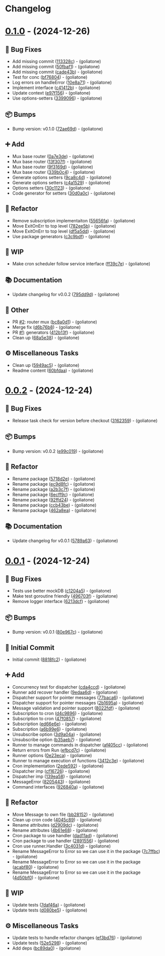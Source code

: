 # Changelog

# [0.1.0](https://github.com/goliatone/go-commands/compare/v0.0.2...v0.1.0) - (2024-12-26)

## <!-- 1 -->🐛 Bug Fixes

- Add missing commit ([113328c](https://github.com/goliatone/go-commands/commit/113328cbe3cbbc4b44065684ce78657d5d875ac9))  - (goliatone)
- Add missing commit ([50fbaf1](https://github.com/goliatone/go-commands/commit/50fbaf1be01a4d3db1cd26b40eba5c55cc1554f1))  - (goliatone)
- Add missing commit ([cade43b](https://github.com/goliatone/go-commands/commit/cade43b4046d87896fb3ca42a6a06c97903eff42))  - (goliatone)
- Test for conc ([bf76804](https://github.com/goliatone/go-commands/commit/bf7680482d016e937db4966bef8341e2f4abb427))  - (goliatone)
- Log errors on handleError ([10e8a71](https://github.com/goliatone/go-commands/commit/10e8a716c8943a513c4f3cb68471953a2b1d3872))  - (goliatone)
- Implement interface ([c41412b](https://github.com/goliatone/go-commands/commit/c41412b6b4fa30fd1758f944a7e50df1d2938cfb))  - (goliatone)
- Update context ([e97f156](https://github.com/goliatone/go-commands/commit/e97f1564c99b8b339d4f1540a378b1d751ac163f))  - (goliatone)
- Use options-setters ([3399096](https://github.com/goliatone/go-commands/commit/3399096854b422eed1141be00560a57f90070171))  - (goliatone)

## <!-- 13 -->📦 Bumps

- Bump version: v0.1.0 ([72ae69d](https://github.com/goliatone/go-commands/commit/72ae69da444a074c0b9ce149ded6246d0509650c))  - (goliatone)

## <!-- 16 -->➕ Add

- Mux base router ([0a7e3de](https://github.com/goliatone/go-commands/commit/0a7e3de51547eb7f077d823fa1da09d301309708))  - (goliatone)
- Mux base router ([13f307f](https://github.com/goliatone/go-commands/commit/13f307fac491635ba06b4a06ea9bab384b1c25dc))  - (goliatone)
- Mux base router ([9f3169d](https://github.com/goliatone/go-commands/commit/9f3169d3ae3adab096e4b999140c3dc22309e491))  - (goliatone)
- Mux base router ([339b0c4](https://github.com/goliatone/go-commands/commit/339b0c48af7aa01d67565dff03a268e7c52f8b89))  - (goliatone)
- Generate options setters ([9ca8c4d](https://github.com/goliatone/go-commands/commit/9ca8c4d0bb81b0245258677ed3755b0a3dda106f))  - (goliatone)
- Generate options setters ([c4a1529](https://github.com/goliatone/go-commands/commit/c4a1529081400de43904ebdf7546ee26c5816753))  - (goliatone)
- Options setters ([30c1123](https://github.com/goliatone/go-commands/commit/30c11230d4fc00505197a0711a2fd54f6bdf40cf))  - (goliatone)
- Code generator for setters ([30d0a0c](https://github.com/goliatone/go-commands/commit/30d0a0cb1a586ec5c346c58e7d0b556fcc042afc))  - (goliatone)

## <!-- 2 -->🚜 Refactor

- Remove subscription implementaiton ([55656fa](https://github.com/goliatone/go-commands/commit/55656fa9893f6b006528b5f9ffc0493231bc629d))  - (goliatone)
- Move ExitOnErr to top level ([782ee5b](https://github.com/goliatone/go-commands/commit/782ee5b9548dfc0a9e587e08006ca6bad5de5234))  - (goliatone)
- Move ExitOnErr to top level ([df5a5dd](https://github.com/goliatone/go-commands/commit/df5a5ddfb63381743d3b15be2ff6208df7e9f591))  - (goliatone)
- Use package generators ([c3c9bdf](https://github.com/goliatone/go-commands/commit/c3c9bdf574481324f7cc27caba6bf21f8b767d7e))  - (goliatone)

## <!-- 22 -->🚧 WIP

- Make cron scheduler follow service interface ([ff39c7e](https://github.com/goliatone/go-commands/commit/ff39c7e9d2d98b9b0dbbf9154d14593710180417))  - (goliatone)

## <!-- 3 -->📚 Documentation

- Update changelog for v0.0.2 ([795dd9d](https://github.com/goliatone/go-commands/commit/795dd9db59d4106f71da6dba583fbd292b92b323))  - (goliatone)

## <!-- 30 -->📝 Other

- PR [#2](https://github.com/goliatone/go-commands/pull/2): router mux ([bc8a0d1](https://github.com/goliatone/go-commands/commit/bc8a0d117e686f335c26c377d0bdda9f7539329c))  - (goliatone)
- Merge fix ([d6b76b8](https://github.com/goliatone/go-commands/commit/d6b76b8ad510a39031f94f964f8980c5adc17d86))  - (goliatone)
- PR [#1](https://github.com/goliatone/go-commands/pull/1): generators ([412b13f](https://github.com/goliatone/go-commands/commit/412b13f5eabba6270bc5a5c8439453acd7c6ab55))  - (goliatone)
- Clean up ([68a5e38](https://github.com/goliatone/go-commands/commit/68a5e38b9dc852bd10dbc1d9dd3cc928ed4ee4a6))  - (goliatone)

## <!-- 7 -->⚙️ Miscellaneous Tasks

- Clean up ([5949ac5](https://github.com/goliatone/go-commands/commit/5949ac5c67a46108295080784532f61f9a4714be))  - (goliatone)
- Readme content ([60bfdaa](https://github.com/goliatone/go-commands/commit/60bfdaaa48b0dff0b676d4b61cc8ea711785d88b))  - (goliatone)

# [0.0.2](https://github.com/goliatone/go-commands/compare/v0.0.1...v0.0.2) - (2024-12-24)

## <!-- 1 -->🐛 Bug Fixes

- Release task check for version before checkout ([3162359](https://github.com/goliatone/go-commands/commit/3162359b4534d96e48997515e58084e3fa1390ee))  - (goliatone)

## <!-- 13 -->📦 Bumps

- Bump version: v0.0.2 ([e99c019](https://github.com/goliatone/go-commands/commit/e99c019c54d98cca8a6b3bc7b0db57003ecc7b58))  - (goliatone)

## <!-- 2 -->🚜 Refactor

- Rename package ([5718d2e](https://github.com/goliatone/go-commands/commit/5718d2e6c9976d5168e9dc5f7d6785d3970db6db))  - (goliatone)
- Rename package ([ec9d8fc](https://github.com/goliatone/go-commands/commit/ec9d8fce964217e9fef01d6856c656e909208cdb))  - (goliatone)
- Rename package ([a2b3c7f](https://github.com/goliatone/go-commands/commit/a2b3c7fa3ccb7756d0af4ed2ed3b20095e168c1a))  - (goliatone)
- Rename package ([6ecff9c](https://github.com/goliatone/go-commands/commit/6ecff9c39e03dd98834ccd6c83a53684ac064d42))  - (goliatone)
- Rename package ([92ffd24](https://github.com/goliatone/go-commands/commit/92ffd24aaf924fd563cf646b28cfd1b4e83af12c))  - (goliatone)
- Rename package ([ccb43be](https://github.com/goliatone/go-commands/commit/ccb43bed65b5709258b0a0d0c3d933d3c7b80ee8))  - (goliatone)
- Rename package ([462a8ea](https://github.com/goliatone/go-commands/commit/462a8ea3deec397e5dc565ba6da935f9a2bcd393))  - (goliatone)

## <!-- 3 -->📚 Documentation

- Update changelog for v0.0.1 ([5789a63](https://github.com/goliatone/go-commands/commit/5789a63840bb5e37dabc0eba698591c79119182a))  - (goliatone)

# [0.0.1](https://github.com/goliatone/go-commands/tree/v0.0.1) - (2024-12-24)

## <!-- 1 -->🐛 Bug Fixes

- Tests use better mockDB ([c1204a5](https://github.com/goliatone/go-commands/commit/c1204a5737d7c8b01f03bea55fa1b04fea23547b))  - (goliatone)
- Make test goroutine friendly ([496703f](https://github.com/goliatone/go-commands/commit/496703fd86ba8ff344f7a883ff8d6289d434d3b5))  - (goliatone)
- Remove logger interface ([6213dcf](https://github.com/goliatone/go-commands/commit/6213dcf0b5fe2958c596700e4a36ed58b65e2873))  - (goliatone)

## <!-- 13 -->📦 Bumps

- Bump version: v0.0.1 ([80e967c](https://github.com/goliatone/go-commands/commit/80e967cc960c32ce58977897d742ffaddb57ac27))  - (goliatone)

## <!-- 14 -->🎉 Initial Commit

- Initial commit ([8818fc2](https://github.com/goliatone/go-commands/commit/8818fc2f4096d5f747a18718619ae300550c8c54))  - (goliatone)

## <!-- 16 -->➕ Add

- Concurrency test for dispatcher ([cda4ccd](https://github.com/goliatone/go-commands/commit/cda4ccdef0bd0321eab2956c04a34561519de453))  - (goliatone)
- Runner add recover handler ([9edaa6d](https://github.com/goliatone/go-commands/commit/9edaa6d79c2382cde8b1cb2192f38a51b917653e))  - (goliatone)
- Dispatcher support for pointer messages ([77baca6](https://github.com/goliatone/go-commands/commit/77baca6d1fda6641c277037796f33dc34badb8a2))  - (goliatone)
- Dispatcher support for pointer messages ([2b1695a](https://github.com/goliatone/go-commands/commit/2b1695ac1762562138f886f83b4f8d60f37e288c))  - (goliatone)
- Message validation and pointer support ([8022fdf](https://github.com/goliatone/go-commands/commit/8022fdffaa881af49fb8b3c4b60e992d41371856))  - (goliatone)
- Subscription to cron ([d4c9896](https://github.com/goliatone/go-commands/commit/d4c9896ea993038891629fe18106c8a54f70fd34))  - (goliatone)
- Subscription to cron ([47f0857](https://github.com/goliatone/go-commands/commit/47f0857df4d0454677826f07d60d50fd1c5bc5dd))  - (goliatone)
- Subscription ([ed66e6e](https://github.com/goliatone/go-commands/commit/ed66e6ebfca9e0c60c020585d05f1c51d6d4ca03))  - (goliatone)
- Subscription ([a6b99e6](https://github.com/goliatone/go-commands/commit/a6b99e60dcb41984dd835ad7145ddbdf05813a43))  - (goliatone)
- Unsubscribe option ([3d9a04a](https://github.com/goliatone/go-commands/commit/3d9a04ab8c0337577a60460b61f7a0ab0f648a1c))  - (goliatone)
- Unsubscribe option ([b35aeb7](https://github.com/goliatone/go-commands/commit/b35aeb75949a6b4d673762f7cb5991a98cd0a02c))  - (goliatone)
- Runner to manage commands in dispatcher ([af405cc](https://github.com/goliatone/go-commands/commit/af405cc20538195549d034bf620c0b5f48f86dd9))  - (goliatone)
- Return errors from Run ([efbcd7c](https://github.com/goliatone/go-commands/commit/efbcd7c756271b144874d1285400f54b10c7375e))  - (goliatone)
- Runner options ([0e23eca](https://github.com/goliatone/go-commands/commit/0e23eca5af7e81b58fb85c9c34e06d44e7a47a96))  - (goliatone)
- Runner to manage execution of functions ([3412c3e](https://github.com/goliatone/go-commands/commit/3412c3e494d848fafc854b956987207427d06af5))  - (goliatone)
- Cron implementation ([2ede592](https://github.com/goliatone/go-commands/commit/2ede592ab2221ad5235d84ce02d72a64f9a793b8))  - (goliatone)
- Dispatcher imp ([cf16726](https://github.com/goliatone/go-commands/commit/cf1672654d5df97118babbb047fb6b63e63992b4))  - (goliatone)
- Dispatcher imp ([139ea58](https://github.com/goliatone/go-commands/commit/139ea580b18392255e0ac44399d18421c1af6628))  - (goliatone)
- MessageError ([8205443](https://github.com/goliatone/go-commands/commit/82054436d2c4d235c15f0ca88b785884f11dd322))  - (goliatone)
- Command interfaces ([926840a](https://github.com/goliatone/go-commands/commit/926840aa1cef7e944e3cb26aa72960923eb34424))  - (goliatone)

## <!-- 2 -->🚜 Refactor

- Move Message to own file ([bb28152](https://github.com/goliatone/go-commands/commit/bb2815205e1308627964cb8a1aa357eda71aef23))  - (goliatone)
- Clean up cron code ([4045c89](https://github.com/goliatone/go-commands/commit/4045c89eadca0d8f4da2d193a3010840695dcec3))  - (goliatone)
- Rename attributes ([d2909dc](https://github.com/goliatone/go-commands/commit/d2909dc813488289bb7faf80a7a86daa39336876))  - (goliatone)
- Rename attributes ([4b61e68](https://github.com/goliatone/go-commands/commit/4b61e68d9f0ce1500cf0cd2f7e54174af4411b77))  - (goliatone)
- Cron package to use handler ([dad11ad](https://github.com/goliatone/go-commands/commit/dad11adb81f7aadb8804ccb72cc46f4e4df6f092))  - (goliatone)
- Cron package to use handler ([2891556](https://github.com/goliatone/go-commands/commit/2891556b87d84a1cac4dc6ea258845a4fbbac13b))  - (goliatone)
- Cron use runner.Handler ([3c4031d](https://github.com/goliatone/go-commands/commit/3c4031d2b2b7fb969e6f2a843895c641fcb00e22))  - (goliatone)
- Rename MessageError to Error so we can use it in the package ([7c7ffbc](https://github.com/goliatone/go-commands/commit/7c7ffbc6abe5d96b2e70465fb7703e825f06cd62))  - (goliatone)
- Rename MessageError to Error so we can use it in the package ([acabf80](https://github.com/goliatone/go-commands/commit/acabf80880c4c82307e3ded80901fe2c9792327b))  - (goliatone)
- Rename MessageError to Error so we can use it in the package ([4d50bf0](https://github.com/goliatone/go-commands/commit/4d50bf0e53cd9dc45bbb33a0beb16e8839b137b6))  - (goliatone)

## <!-- 22 -->🚧 WIP

- Update tests ([7daf46a](https://github.com/goliatone/go-commands/commit/7daf46a3f2cc4910fb09cd99cfe151072f3ab935))  - (goliatone)
- Update tests ([d080be5](https://github.com/goliatone/go-commands/commit/d080be52f33f607e88d8553c26561372242dbb13))  - (goliatone)

## <!-- 7 -->⚙️ Miscellaneous Tasks

- Update tests to handle refactor changes ([ef3bd76](https://github.com/goliatone/go-commands/commit/ef3bd76aa6a8004f21ee3cab061d0e0b54da44e5))  - (goliatone)
- Update tests ([52e5298](https://github.com/goliatone/go-commands/commit/52e5298fd395ec96a55424187d120df44272da43))  - (goliatone)
- Add deps ([bc89da0](https://github.com/goliatone/go-commands/commit/bc89da0b8c929e0a4c3ae63f03545d65f1d376e8))  - (goliatone)

<!-- generated by git-cliff -->
